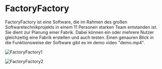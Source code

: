 FactoryFactory
==============================
FactoryFactory ist eine Software, die im Rahmen des großen Softwaretechnikprojekts in einem 11 Personen starken Team
entstanden ist. Sie dient zur Planung einer Fabrik. Dabei können ein oder mehrere Nutzer gleichzeitig eine Fabrik
erstellen und auch testen. Einen genauren Blick in die Funktionsweise der Software gibt es im demo video "demo.mp4".

<img src="https://raw.github.com/SirJimPanse/Bachelor-HSRM-Medieninformatik/master/SoftwaretechnikProjekt/Factory1.jpg" title="FactoryFactory1"> </img>

<img src="https://raw.github.com/SirJimPanse/Bachelor-HSRM-Medieninformatik/master/SoftwaretechnikProjekt/Factory2.jpg" title="FactoryFactory2"> </img>

